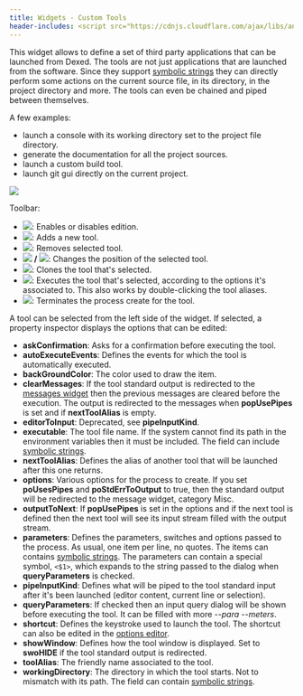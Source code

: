 ```yaml
---
title: Widgets - Custom Tools
header-includes: <script src="https://cdnjs.cloudflare.com/ajax/libs/anchor-js/4.2.2/anchor.min.js"></script>
---
```


This widget allows to define a set of third party applications that can be launched from Dexed.
The tools are not just applications that are launched from the software.
Since they support [symbolic strings](features_symbolic_strings.html) they can directly perform some actions on the current source file, in its directory, in the project directory and more.
The tools can even be chained and piped between themselves.

A few examples:

- launch a console with its working directory set to the project file directory.
- generate the documentation for all the project sources.
- launch a custom build tool.
- launch git gui directly on the current project.

![](img/custom_tools.png)

Toolbar:

- ![](icons/window/application_edit.png): Enables or disables edition.
- ![](icons/window/application_add.png): Adds a new tool.
- ![](icons/window/application_delete.png): Removes selected tool.
- ![](icons/arrow/arrow_up.png) **/** ![](icons/arrow/arrow_down.png): Changes the position of the selected tool.
- ![](icons/window/application_double.png): Clones the tool that's selected.
- ![](icons/window/application_flash.png): Executes the tool that's selected, according to the options it's associated to. This also works by double-clicking the tool aliases.
- ![](icons/other/cancel.png): Terminates the process create for the tool.


A tool can be selected from the left side of the widget. If selected, a property inspector displays the options that can be edited:

- **askConfirmation**: Asks for a confirmation before executing the tool.
- **autoExecuteEvents**: Defines the events for which the tool is automatically executed.
- **backGroundColor**: The color used to draw the item.
- **clearMessages**: If the tool standard output is redirected to the [messages widget](widgets_messages.html) then the previous messages are cleared before the execution. The output is redirected to the messages when **popUsePipes** is set and if **nextToolAlias** is empty.
- **editorToInput**: Deprecated, see **pipeInputKind**.
- **executable**: The tool file name. If the system cannot find its path in the environment variables then it must be included. The field can include [symbolic strings](features_symbolic_strings.html).
- **nextToolAlias**: Defines the alias of another tool that will be launched after this one returns.
- **options**: Various options for the process to create. If you set **poUsesPipes** and **poStdErrToOutput** to true, then the standard output will be redirected to the message widget, category Misc.
- **outputToNext**: If **popUsePipes** is set in the options and if the next tool is defined then the next tool will see its input stream filled with the output stream.
- **parameters**: Defines the parameters, switches and options passed to the process. As usual, one item per line, no quotes. The items can contains [symbolic strings](features_symbolic_strings.html). The parameters can contain a special symbol, `<$1>`, which expands to the string passed to the dialog when **queryParameters** is checked.
- **pipeInputKind**: Defines what will be piped to the tool standard input after it's been launched (editor content, current line or selection).
- **queryParameters**: If checked then an input query dialog will be shown before executing the tool. It can be filled with more _--para --meters_.
- **shortcut**: Defines the keystroke used to launch the tool. The shortcut can also be edited in the [options editor](widgets_options_editor.html).
- **showWindow**: Defines how the tool window is displayed. Set to **swoHIDE** if the tool standard output is redirected.
- **toolAlias**: The friendly name associated to the tool.
- **workingDirectory**: The directory in which the tool starts. Not to mismatch with its path. The field can contain [symbolic strings](features_symbolic_strings.html).

<script>anchors.add();</script>
